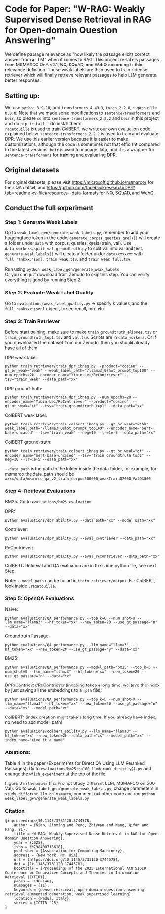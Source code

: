 # Code for Paper: "W-RAG: Weakly Supervised Dense Retrieval in RAG for Open-domain Question Answering"

We define passage relevance as "how likely the passage elicits correct answer from a LLM" when it comes to RAG. This project re-labels passages from MSMARCO QnA v2.1, NQ, SQuAD, and WebQ according to this relevance definition. These weak labels are then used to train a dense retriever which will finally retrieve relevant passages to help LLM generate better responses. 

## Setting up: 

We use `python 3.9.18`, and `transformers 4.43.3`, `torch 2.2.0`, `ragatouille 0.0.8`. Note that we made some modifications to `sentence-transformers` and `beir`, so please `cd` into `sentence-transformers_2.2.2` and `beir` in this project and do `pip install .` do install them. <br>
`ragetouille` is used to train ColBERT, we write our own evaluation code, explained below. `sentence-transformers_2.2.2` is used to train and evaluate DPR. We use this earlier version because it is easier to make customizations, although the code is sometimes not that efficient compared to the latest versions. `beir` is used to manage data, and it is a wrapper for `sentence-transformers` for training and evaluating DPR. 

## Original datasets

<!-- https://zenodo.org/records/13246426?token=eyJhbGciOiJIUzUxMiJ9.eyJpZCI6ImQyYzM4N2V[…]cPYUhw2W8BjmLYnCihCYE0tISVxeiSOhQp34A5GoqbXowwjJUNl5ew4xdRnqN3Q -->

For orginal datasets, please visit https://microsoft.github.io/msmarco/ for their QA datset, and https://github.com/facebookresearch/DPR?tab=readme-ov-file#resources--data-formats for NQ, SQuAD, and WebQ. 

## Conduct the full experiment

### Step 1: Generate Weak Labels
Go to `weak_label_gen/generate_weak_labels.py`, remember to add your huggingface token in the code. `generate_corpus_queries_qrels()` will create a folder under `data` with corpus, queries, qrels (train, val). Use `data_workers/split_val_groundtruth.py` to split val into val and test. `generate_weak_labels()` will create a folder under `data/xxxxxxx` with `full_rankxx.jsonl`,` train_weak.tsv`, and `train_weak_full.tsv`. <br><br> Run using `python weak_label_gen/generate_weak_labels` 
<br>
Or you can just download from Zenodo to skip this step. You can verify everything is good by running Step 2. 

### Step 2: Evaluate Weak Label Quality
Go to `evaluations/weak_label_quality.py` -> specify k values, and the `full_rankxxx.jsonl` object, to see recall, mrr, etc. 

### Step 3: Train Retriever

Before start training, make sure to make `train_groundtruth_allones.tsv` or `train_groundtruth_top1.tsv` and `val.tsv`. Scripts are in `data_workers`. Or if you downloaded the dataset from our Zenodo, then you should already have all of them.

DPR weak label: 
```
python train_retriever/train_dpr_ibneg.py --product="cosine" --gt_or_weak="weak" --weak_label_path="/llama3_0shot_prompt_top100" --num_epochs=20 --encoder_name="Yibin-Lei/ReContriever" --tsv="train_weak" --data_path="xx"
```

DPR ground-truth:
```
python train_retriever/train_dpr_ibneg.py --num_epochs=20 --encoder_name="Yibin-Lei/ReContriever" --product="cosine"  --gt_or_weak="gt" --tsv="train_groundtruth_top1" --data_path="xx"
```

ColBERT weak label:
```
python train_retriever/train_colbert_ibneg.py --gt_or_weak="weak" --weak_label_path="/llama3_0shot_prompt_top100" --encoder_name="bert-base-uncased" --tsv="train_weak" --neg=10 --lr=1e-5 --data_path="xx"
```

ColBERT ground-truth:
```
python train_retriever/train_colbert_ibneg.py --gt_or_weak="gt" --encoder_name="bert-base-uncased" --tsv="train_groundtruth_top1" --neg=10 --lr=1e-5 --data_path="xx"
```
`--data_path` is the path to the folder inside the data folder, for example, for msmarco the data_path should be `xxxx/data/msmarco_qa_v2_train_corpus500000_weakTrainQ2000_ValQ3000`



### Step 4: Retrieval Evaluations 

BM25: Go to `evaluations/bm25_evaluation`

DPR:
``` 
python evaluations/dpr_ability.py --data_path="xx" --model_path="xx"
``` 
Contriever: 
```
python evaluations/dpr_ability.py --eval_contriever --data_path="xx"
```
ReContriever: 
```
python evaluations/dpr_ability.py --eval_recontriever --data_path="xx"
```
ColBERT: Retrieval and QA evaluation are in the same python file, see next Step.

Note: `--model_path` can be found in `train_retriever/output`. For ColBERT, look inside `.ragatouille`. 



### Step 5: OpenQA Evaluations
<!-- Our code supports `llama3, llama3.1, gemma2, phi3, mistral, llama2` -->

Naive: 
```
python evaluations/QA_performance.py --top_k=0 --num_shot=0 --llm_name="llama3" --hf_token="xx" --new_token=20 --use_gt_passage="n" --data="xx"
```
Groundtruth Passage:
```
python evaluations/QA_performance.py --llm_name="llama3" --hf_token="xx" --new_token=20 --use_gt_passage="y" --data="xx"
```
BM25: 
```
python evaluations/QA_performance.py --model_path="bm25" --top_k=5 --num_shot=0 --llm_name="llama3" --hf_token="xx" --new_token=20 --use_gt_passage="n" --data="xx"
```
DPR/Contriever/ReContriever (indexing takes a long time, we save the index by just saving all the embeddings to a `.pth` file):
```
python evaluations/QA_performance.py --top_k=5 --num_shot=0 --llm_name="llama3" --hf_token="xx" --new_token=20 --use_gt_passage="n" --data="xx" --model_path="xx"
``` 
ColBERT: (index creation might take a long time. If you already have index, no need to add model_path)
```
python evaluations/colbert_ability.py --llm_name="llama3" --hf_token="xx" --new_token=20 --data_path="xx" --model_path="xx" --index_name="give it a name"
```

### Ablations:

Table 4 in the paper (Experiments for Direct QA Using LLM Reranked Passages): Go to `evaluations/bm25top100_llmRerank_directlyQA.py` and change the `which_experiment` at the top of the file. <br>

Figure 3 in the paper (Fix Prompt Study Different LLM, MSMARCO on 500 Val): 
Go to `weak_label_gen/generate_weak_labels.py`, change parameters in `study_different_llm_on_msmarco`, comment out other code and run `python weak_label_gen/generate_weak_labels.py`


### Citation

```
@inproceedings{10.1145/3731120.3744578,
    author = {Nian, Jinming and Peng, Zhiyuan and Wang, Qifan and Fang, Yi},
    title = {W-RAG: Weakly Supervised Dense Retrieval in RAG for Open-domain Question Answering},
    year = {2025},
    isbn = {9798400718618},
    publisher = {Association for Computing Machinery},
    address = {New York, NY, USA},
    url = {https://doi.org/10.1145/3731120.3744578},
    doi = {10.1145/3731120.3744578},
    booktitle = {Proceedings of the 2025 International ACM SIGIR Conference on Innovative Concepts and Theories in Information Retrieval (ICTIR)},
    pages = {136–146},
    numpages = {11},
    keywords = {dense retrieval, open-domain question answering, retrieval augmented generation, weak supervised learning},
    location = {Padua, Italy},
    series = {ICTIR '25}
}
```